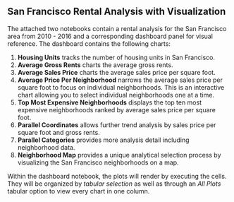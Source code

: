 ## San Francisco Rental Analysis with Visualization

The attached two notebooks contain a rental analysis for the San Francisco area from 2010 - 2016 and a corresponding dashboard panel for visual reference.
The dashboard contains the following charts:
1. **Housing Units** tracks the number of housing units in San Francisco.
2. **Average Gross Rents** charts the average gross rents.
3. **Average Sales Price** charts the average sales price per square foot.
4. **Average Price Per Neighborhood** narrows the average sales price per square foot to focus on individual neighborhoods. This is an interactive chart allowing you to select individual neighborhoods one at a time.
5. **Top Most Expensive Neighborhoods** displays the top ten most expensive neighborhoods ranked by average sales price per square foot.
6. **Parallel Coordinates** allows further trend analysis by sales price per square foot and gross rents.
7. **Parallel Categories** provides more analysis detail including neighborhood data.
8. **Neighborhood Map** provides a unique analytical selection process by visualizing the San Francisco neighborhoods on a map.

Within the dashboard notebook, the plots will render by executing the cells. They will be organized by _tabular selection_ as well as through an _All Plots_ tabular option to view every chart in one column.
